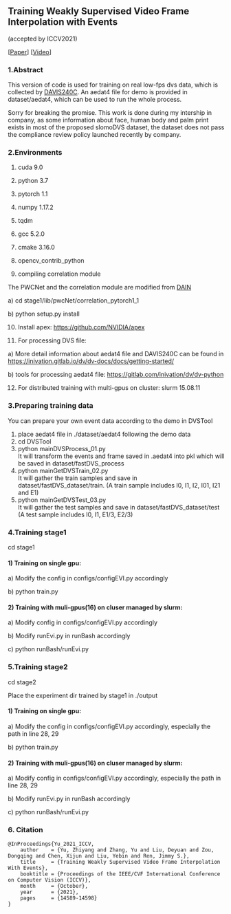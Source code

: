 ## Training Weakly Supervised Video Frame Interpolation with Events
(accepted by ICCV2021)

[[Paper](https://openaccess.thecvf.com/content/ICCV2021/html/Yu_Training_Weakly_Supervised_Video_Frame_Interpolation_With_Events_ICCV_2021_paper.html)]
[[Video](https://www.youtube.com/watch?v=ktG5U3WKGes&t=2s)]

### 1.Abstract
This version of code is used for training on real low-fps dvs data, which is collected by [DAVIS240C](https://inivation.com/wp-content/uploads/2019/08/DAVIS240.pdf). An aedat4 file for demo is provided in dataset/aedat4, which can be used to run the whole process.
 
Sorry for breaking the promise. This work is done during my intership in company, as some information about face, human body and palm print exists in most of the proposed slomoDVS dataset, the dataset does not pass the compliance review policy launched recently by company.
### 2.Environments
1) cuda 9.0

2) python 3.7

3) pytorch 1.1

4) numpy 1.17.2

5) tqdm

6) gcc 5.2.0

7) cmake 3.16.0

8) opencv_contrib_python

9) compiling correlation module

The PWCNet and the correlation module are modified from [DAIN](https://github.com/baowenbo/DAIN/tree/master/PWCNet)

a) cd stage1/lib/pwcNet/correlation_pytorch1_1

b) python setup.py install


10) Install apex: https://github.com/NVIDIA/apex

11) For processing DVS file:

a) More detail information about aedat4 file and DAVIS240C can be found in https://inivation.gitlab.io/dv/dv-docs/docs/getting-started/

b) tools for processing aedat4 file: https://gitlab.com/inivation/dv/dv-python

12) For distributed training with multi-gpus on cluster: slurm 15.08.11
 
### 3.Preparing training data
You can prepare your own event data according to the demo in DVSTool

1) place aedat4 file in ./dataset/aedat4 following the demo data
2) cd DVSTool
3) python mainDVSProcess_01.py  
It will transform the events and frame saved in .aedat4 into pkl which will be saved in dataset/fastDVS_process
4) python mainGetDVSTrain_02.py  
It will gather the train samples and save in dataset/fastDVS_dataset/train.  (A train sample includes I0, I1, I2, I01, I21 and E1)
5) python mainGetDVSTest_03.py  
It will gather the test samples and save in dataset/fastDVS_dataset/test  (A test sample includes I0, I1, E1/3, E2/3)
### 4.Training stage1
cd stage1 
#### 1) Training on single gpu:
a) Modify the config in configs/configEVI.py accordingly

b) python train.py

#### 2) Training with muli-gpus(16) on cluser managed by slurm:
a) Modify config in configs/configEVI.py accordingly

b) Modify runEvi.py in runBash accordingly

c) python runBash/runEvi.py

### 5.Training stage2
cd stage2 

Place the experiment dir trained by stage1 in ./output

#### 1) Training on single gpu:
a) Modify the config in configs/configEVI.py accordingly, especially the path in line 28, 29

b) python train.py

#### 2) Training with muli-gpus(16) on cluser managed by slurm:
a) Modify config in configs/configEVI.py accordingly, especially the path in line 28, 29

b) Modify runEvi.py in runBash accordingly

c) python runBash/runEvi.py

### 6. Citation 
```
@InProceedings{Yu_2021_ICCV,
    author    = {Yu, Zhiyang and Zhang, Yu and Liu, Deyuan and Zou, Dongqing and Chen, Xijun and Liu, Yebin and Ren, Jimmy S.},
    title     = {Training Weakly Supervised Video Frame Interpolation With Events},
    booktitle = {Proceedings of the IEEE/CVF International Conference on Computer Vision (ICCV)},
    month     = {October},
    year      = {2021},
    pages     = {14589-14598}
}
```
